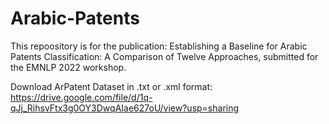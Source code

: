 # Arabic-Patents

This repoository is for the publication: Establishing a Baseline for Arabic Patents Classification: A Comparison of Twelve Approaches, submitted for the EMNLP 2022 workshop.




Download ArPatent Dataset in .txt or .xml format:
https://drive.google.com/file/d/1q-qJj_RihsvFtx3g0OY3DwqAIae627oU/view?usp=sharing
